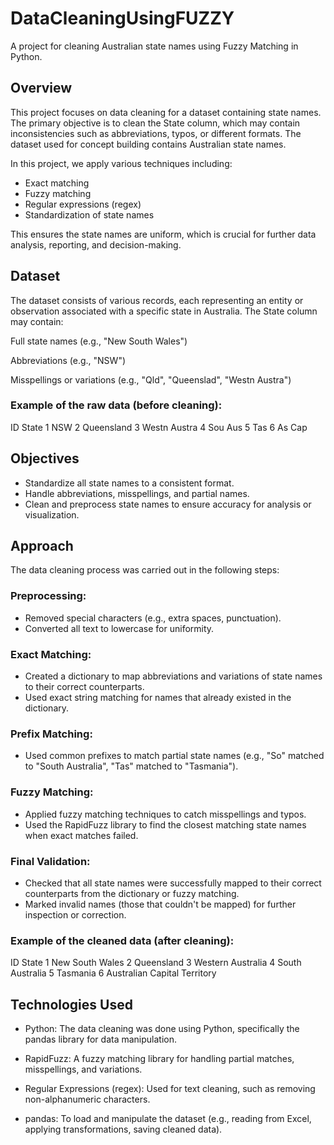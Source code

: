 # DataCleaningUsingFUZZY
A project for cleaning Australian state names using Fuzzy Matching in Python.

## Overview
This project focuses on data cleaning for a dataset containing state names. The primary objective is to clean the State column, which may contain inconsistencies such as abbreviations, typos, or different formats. The dataset used for concept building contains Australian state names.

In this project, we apply various techniques including:
- Exact matching
- Fuzzy matching
- Regular expressions (regex)
- Standardization of state names

This ensures the state names are uniform, which is crucial for further data analysis, reporting, and decision-making.

## Dataset
The dataset consists of various records, each representing an entity or observation associated with a specific state in Australia. The State column may contain:

Full state names (e.g., "New South Wales")

Abbreviations (e.g., "NSW")

Misspellings or variations (e.g., "Qld", "Queenslad", "Westn Austra")

### Example of the raw data (before cleaning):
ID	State
1	NSW
2	Queensland
3	Westn Austra
4	Sou Aus
5	Tas
6	As Cap

## Objectives
- Standardize all state names to a consistent format.
- Handle abbreviations, misspellings, and partial names.
- Clean and preprocess state names to ensure accuracy for analysis or visualization.

## Approach
The data cleaning process was carried out in the following steps:

### Preprocessing:
- Removed special characters (e.g., extra spaces, punctuation).
- Converted all text to lowercase for uniformity.

### Exact Matching:
- Created a dictionary to map abbreviations and variations of state names to their correct counterparts.
- Used exact string matching for names that already existed in the dictionary.

### Prefix Matching:
- Used common prefixes to match partial state names (e.g., "So" matched to "South Australia", "Tas" matched to "Tasmania").

### Fuzzy Matching:
- Applied fuzzy matching techniques to catch misspellings and typos.
- Used the RapidFuzz library to find the closest matching state names when exact matches failed.

### Final Validation:
- Checked that all state names were successfully mapped to their correct counterparts from the dictionary or fuzzy matching.
- Marked invalid names (those that couldn't be mapped) for further inspection or correction.

### Example of the cleaned data (after cleaning):
ID	State
1	New South Wales
2	Queensland
3	Western Australia
4	South Australia
5	Tasmania
6	Australian Capital Territory

## Technologies Used
- Python: The data cleaning was done using Python, specifically the pandas library for data manipulation.

- RapidFuzz: A fuzzy matching library for handling partial matches, misspellings, and variations.

- Regular Expressions (regex): Used for text cleaning, such as removing non-alphanumeric characters.

- pandas: To load and manipulate the dataset (e.g., reading from Excel, applying transformations, saving cleaned data).
